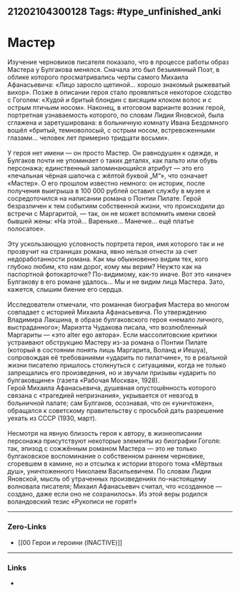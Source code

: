 21202104300128
Tags: #type_unfinished_anki 
---
# Мастер

Изучение черновиков писателя показало, что в процессе работы образ Мастера у Булгакова менялся. Сначала это был безымянный Поэт, в облике которого просматривались черты самого Михаила Афанасьевича: «Лицо заросло щетиной… хорошо знакомый рыжеватый вихор». Позже в описании героя стало проявляться некоторое сходство с Гоголем: «Худой и бритый блондин с висящим клоком волос и с острым птичьим носом». Наконец, в итоговом варианте возник герой, портретная узнаваемость которого, по словам Лидии Яновской, была сглажена и заретуширована: в больничную комнату Ивана Бездомного вошёл «бритый, темноволосый, с острым носом, встревоженными глазами… человек лет примерно тридцати восьми».<br><br>У героя нет имени — он просто Мастер. Он равнодушен к одежде, и Булгаков почти не упоминает о таких деталях, как пальто или обувь персонажа; единственный запоминающийся атрибут — это его «печальная чёрная шапочка с жёлтой буквой „М“», что означает «Мастер». О его прошлом известно немного: он историк, после получения выигрыша в 100 000 рублей оставил службу в музее и сосредоточился на написании романа о Понтии Пилате. Герой безразличен к тем событиям собственной жизни, что происходили до встречи с Маргаритой, — так, он не может вспомнить имени своей бывшей жены: «На этой… Вареньке… Манечке… ещё платье полосатое».<br><br>Эту ускользающую условность портрета героя, имя которого так и не прозвучит на страницах романа, явно нельзя отнести за счет недоработанности романа. Как мы обыкновенно видим тех, кого глубоко любим, кто нам дорог, кому мы верим? Неужто как на паспортной фотокарточке? По-видимому, как-то иначе. Вот это «иначе» Булгакову в его романе удалось… Мы и не видим лица Мастера. Зато, кажется, слышим биение его сердца.<br><br>Исследователи отмечали, что романная биография Мастера во многом совпадает с историей Михаила Афанасьевича. По утверждению Владимира Лакшина, в образе булгаковского героя «немало личного, выстраданного»; Мариэтта Чудакова писала, что возлюбленный Маргариты — «это alter ego автора». Если массолитовские критики устраивают обструкцию Мастеру из-за романа о Понтии Пилате (который в состоянии понять лишь Маргарита, Воланд и Иешуа), сопровождая её требованиями «ударить по пилатчине», то в реальной жизни писателю пришлось столкнуться с ситуациями, когда не только запрещались его произведения, но и звучали призывы «ударить по булгаковщине» (газета «Рабочая Москва», 1928).<br>Герой Михаила Афанасьевича, душевная опустошённость которого связана с «трагедией непризнания», укрывается от невзгод в больничной палате; сам Булгаков, осознавая, что он «уничтожен», обращался к советскому правительству с просьбой дать разрешение уехать из СССР (1930, март).<br><br>Несмотря на явную близость героя к автору, в жизнеописании персонажа присутствуют некоторые элементы из биографии Гоголя: так, эпизод с сожжённым романом Мастера — это не только булгаковское воспоминание о собственном раннем черновике, сгоревшем в камине, но и отсылка к истории второго тома «Мёртвых душ», уничтоженного Николаем Васильевичем. По словам Лидии Яновской, мысль об утраченных произведениях по-настоящему волновала писателя; Михаил Афанасьевич считал, что «созданное — создано, даже если оно не сохранилось». Из этой веры родился воландовский тезис «Рукописи не горят!»

---
### Zero-Links
- [[00 Герои и героини (INACTIVE)]]
---
### Links
-